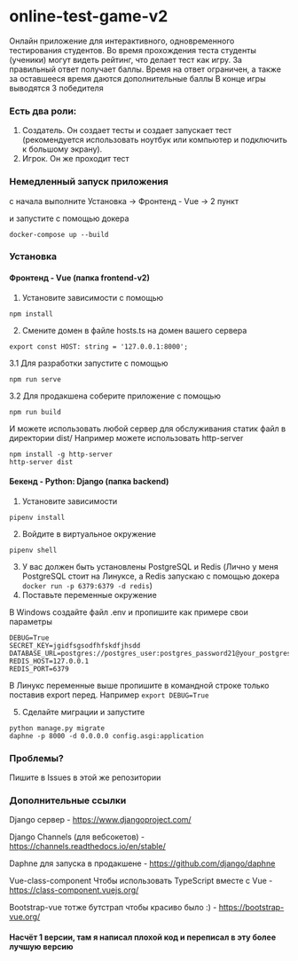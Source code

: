 # online-test-game-v2
Онлайн приложение для интерактивного, одновременного тестирования студентов.
Во время прохождения теста студенты (ученики) могут видеть рейтинг, что делает тест как игру.
За правильный ответ получает баллы.
Время на ответ ограничен, а также за оставшееся время даются дополнительные баллы
В конце игры выводятся 3 победителя

### Есть два роли:
1. Создатель. Он создает тесты и создает запускает тест (рекомендуется использовать ноутбук или компьютер и подключить к большому экрану).
2. Игрок. Он же проходит тест
### Немедленный запуск приложения
с начала выполните Установка -> Фронтенд - Vue -> 2 пункт

и запустите с помощью докера
```
docker-compose up --build
```
### Установка
#### Фронтенд - Vue (папка frontend-v2)
1. Установите зависимости с помощью
```
npm install
```
2. Смените домен в файле hosts.ts на домен вашего сервера
```
export const HOST: string = '127.0.0.1:8000';
```
3.1 Для разработки запустите с помощью
```
npm run serve
```
3.2 Для продакшена соберите приложение с помощью
```
npm run build
```
И можете использовать любой сервер для обслуживания статик файл в директории dist/
Например можете использовать http-server
```
npm install -g http-server
http-server dist
```

#### Бекенд - Python: Django (папка backend)
1. Установите зависимости
```
pipenv install
```
2. Войдите в виртуальное окружение
```
pipenv shell
```
3. У вас должен быть установлены PostgreSQL и Redis
(Лично у меня PostgreSQL стоит на Линуксе, а Redis запускаю с помощью докера `docker run -p 6379:6379 -d redis`)
4. Поставьте переменные окружение

В Windows создайте файл .env и пропишите как примере свои параметры
```
DEBUG=True
SECRET_KEY=jgidfsgsodfhfskdfjhsdd
DATABASE_URL=postgres://postgres_user:postgres_password21@your_postgres_host:5432/database
REDIS_HOST=127.0.0.1
REDIS_PORT=6379
```
В Линукс переменные выше пропишите в командной строке только поставив export перед. Например `export DEBUG=True`

5. Сделайте миграции и запустите
```
python manage.py migrate
daphne -p 8000 -d 0.0.0.0 config.asgi:application
```
### Проблемы? 
Пишите в Issues в этой же репозитории
### Дополнительные ссылки
Django сервер - https://www.djangoproject.com/

Django Channels (для вебсокетов) - https://channels.readthedocs.io/en/stable/

Daphne для запуска в продакшене - https://github.com/django/daphne

Vue-class-component Чтобы использовать TypeScript вместе с Vue - https://class-component.vuejs.org/

Bootstrap-vue тотже бутстрап чтобы красиво было :) - https://bootstrap-vue.org/


#### Насчёт 1 версии, там я написал плохой код и переписал в эту более лучшую версию 
